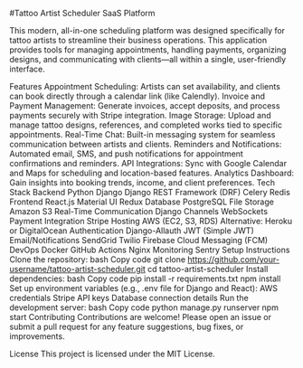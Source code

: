 #Tattoo Artist Scheduler
SaaS Platform

This modern, all-in-one scheduling platform was designed specifically for tattoo artists to streamline their business operations. This application provides tools for managing appointments, handling payments, organizing designs, and communicating with clients—all within a single, user-friendly interface.

Features
Appointment Scheduling: Artists can set availability, and clients can book directly through a calendar link (like Calendly).
Invoice and Payment Management: Generate invoices, accept deposits, and process payments securely with Stripe integration.
Image Storage: Upload and manage tattoo designs, references, and completed works tied to specific appointments.
Real-Time Chat: Built-in messaging system for seamless communication between artists and clients.
Reminders and Notifications: Automated email, SMS, and push notifications for appointment confirmations and reminders.
API Integrations: Sync with Google Calendar and Maps for scheduling and location-based features.
Analytics Dashboard: Gain insights into booking trends, income, and client preferences.
Tech Stack
Backend
Python
Django
Django REST Framework (DRF)
Celery
Redis
Frontend
React.js
Material UI
Redux
Database
PostgreSQL
File Storage
Amazon S3
Real-Time Communication
Django Channels
WebSockets
Payment Integration
Stripe
Hosting
AWS (EC2, S3, RDS)
Alternative: Heroku or DigitalOcean
Authentication
Django-Allauth
JWT (Simple JWT)
Email/Notifications
SendGrid
Twilio
Firebase Cloud Messaging (FCM)
DevOps
Docker
GitHub Actions
Nginx
Monitoring
Sentry
Setup Instructions
Clone the repository:
bash
Copy code
git clone https://github.com/your-username/tattoo-artist-scheduler.git
cd tattoo-artist-scheduler
Install dependencies:
bash
Copy code
pip install -r requirements.txt
npm install
Set up environment variables (e.g., .env file for Django and React):
AWS credentials
Stripe API keys
Database connection details
Run the development server:
bash
Copy code
python manage.py runserver
npm start
Contributing
Contributions are welcome! Please open an issue or submit a pull request for any feature suggestions, bug fixes, or improvements.

License
This project is licensed under the MIT License.

